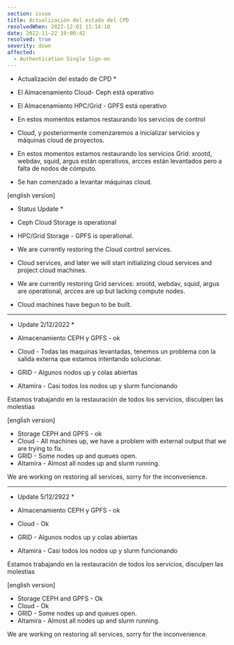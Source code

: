 ```yaml
---
section: issue
title: Actualización del estado del CPD
resolvedWhen: 2022-12-01 11:14:10
date: 2022-11-22 19:00:42
resolved: true
severity: down
affected:
  - Authentication Single Sign-on
---
```


* Actualización del estado de CPD *

* El Almacenamiento Cloud- Ceph está operativo
* El Almacenamiento HPC/Grid - GPFS está operativo
* En estos momentos estamos restaurando los servicios de control
* Cloud, y posteriormente comenzaremos a inicializar servicios y máquinas cloud de proyectos.
* En estos momentos estamos restaurando los servicios Grid: xrootd, webdav, squid, argus están operativos, arcces están levantados pero a falta de nodos de cómputo.
* Se han comenzado a levantar máquinas cloud.

[english version]

* Status Update *

* Ceph Cloud Storage is operational
* HPC/Grid Storage - GPFS is operational.
* We are currently restoring the Cloud control services.
* Cloud services, and later we will start initializing cloud services and project cloud machines.
* We are currently restoring Grid services: xrootd, webdav, squid, argus are operational, arcces are up but lacking compute nodes.
* Cloud machines have begun to be built.

---

* Update 2/12/2022 *

* Almacenamiento CEPH y GPFS - ok
* Cloud - Todas las maquinas levantadas, tenemos un problema con la salida externa que estamos intentando solucionar.
* GRID - Algunos nodos up y colas abiertas
* Altamira - Casi todos los nodos up y slurm funcionando

Estamos trabajando en la restauración de todos los servicios, disculpen las molestias

[english version]

* Storage CEPH and GPFS - ok
* Cloud - All machines up, we have a problem with external output that we are trying to fix.
* GRID - Some nodes up and queues open.
* Altamira - Almost all nodes up and slurm running.

We are working on restoring all services, sorry for the inconvenience.

---

* Update 5/12/2922 *

* Almacenamiento CEPH y GPFS - ok
* Cloud - Ok
* GRID - Algunos nodos up y colas abiertas
* Altamira - Casi todos los nodos up y slurm funcionando

Estamos trabajando en la restauración de todos los servicios, disculpen las molestias

[english version]

* Storage CEPH and GPFS - Ok
* Cloud - Ok
* GRID - Some nodes up and queues open.
* Altamira - Almost all nodes up and slurm running.

We are working on restoring all services, sorry for the inconvenience.
